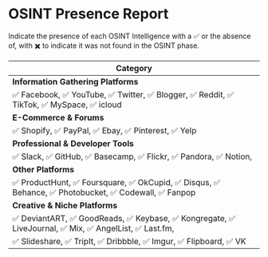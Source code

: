 # OSINT Presence Report

Indicate the presence of each OSINT Intelligence with a ✅ or the absence of, with ✖️ to indicate it was not found in the OSINT phase.

| Category                         |
|----------------------------------|
| **Information Gathering Platforms** |
| ✅ Facebook, ✅ YouTube, ✅ Twitter, ✅ Blogger, ✅ Reddit, ✅ TikTok, ✅ MySpace, ✅ icloud |
| **E-Commerce & Forums**         |
| ✅ Shopify, ✅ PayPal, ✅ Ebay, ✅ Pinterest, ✅ Yelp |
| **Professional & Developer Tools** |
| ✅ Slack, ✅ GitHub, ✅ Basecamp, ✅ Flickr, ✅ Pandora, ✅ Notion, |
| **Other Platforms**             |
| ✅ ProductHunt, ✅ Foursquare, ✅ OkCupid, ✅ Disqus, ✅ Behance, ✅ Photobucket, ✅ Codewall, ✅ Fanpop |
| **Creative & Niche Platforms**  |
| ✅ DeviantART, ✅ GoodReads, ✅ Keybase, ✅ Kongregate, ✅ LiveJournal, ✅ Mix, ✅ AngelList, ✅ Last.fm,
✅ Slideshare, ✅ TripIt, ✅ Dribbble, ✅ Imgur, ✅ Flipboard, ✅ VK |
